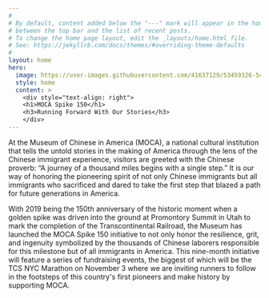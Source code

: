 ```yaml
---
#
# By default, content added below the "---" mark will appear in the home page
# between the top bar and the list of recent posts.
# To change the home page layout, edit the _layouts/home.html file.
# See: https://jekyllrb.com/docs/themes/#overriding-theme-defaults
#
layout: home
hero:
  image: https://user-images.githubusercontent.com/41637129/53459326-5cf12380-3a07-11e9-9131-0068ee8fe49d.png
  style: home
  content: >
    <div style="text-align: right">
    <h1>MOCA Spike 150</h1>
    <h3>Running Forward With Our Stories</h3>
    </div>
---
```


At the Museum of Chinese in America (MOCA), a national cultural institution that tells the untold stories in the making of America through the lens of the Chinese immigrant experience, visitors are greeted with the Chinese proverb: “A journey of a thousand miles begins with a single step.” It is our way of honoring the pioneering spirit of not only Chinese immigrants but all immigrants who sacrificed and dared to take the first step that blazed a path for future generations in America.

With 2019 being the 150th anniversary of the historic moment when a golden spike was driven into the ground at Promontory Summit in Utah to mark the completion of the Transcontinental Railroad, the Museum has launched the MOCA Spike 150 initiative to not only honor the resilience, grit, and ingenuity symbolized by the thousands of Chinese laborers responsible for this milestone but of all immigrants in America. This nine-month initiative will feature a series of fundraising events, the biggest of which will be the TCS NYC Marathon on November 3 where we are inviting runners to follow in the footsteps of this country's first pioneers and make history by supporting MOCA.
